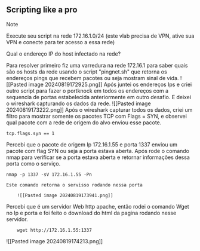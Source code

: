 ## Scripting like a pro

> [!NOTE]
> 	Execute seu script na rede 172.16.1.0/24 (este vlab precisa de VPN, ative sua VPN e conecte para ter acesso a essa rede)  
> 	  
> 	Qual o endereço IP do host infectado na rede?

Para resolver primeiro fiz uma varredura na rede 172.16.1 para saber quais são os hosts da rede usando o script "pingnet.sh" que retorna os endereços pings que recebem pacotes ou seja mostram sinal de vida.
	![[Pasted image 20240819172925.png]]
Após juntei os endereços Ips e criei outro script para fazer o portknock em todos os endereços com a sequencia de portas estabelecida anteriormente em outro desafio. E deixei o wireshark capturando os dados da rede.
	![[Pasted image 20240819173222.png]]
Após o wireshark capturar todos os dados, criei um filtro para mostrar somente os pacotes TCP com Flags = SYN, e observei qual pacote com a rede de origem do alvo enviou esse pacote.
```
tcp.flags.syn == 1
```

Percebi que o pacote de origem Ip 172.16.1.55 e porta 1337 enviou um pacote com flag SYN ou seja a porta estava aberta.
Após rode o comando nmap para verificar se a porta estava aberta e retornar informações dessa porta como o serviço.
```
nmap -p 1337 -sV 172.16.1.55 -Pn
```
	Este comando retorna o servisso rodando nessa porta

		![[Pasted image 20240819173941.png]]
Percebi que é um servidor Web http apache, então rodei o comando Wget no Ip e porta e foi feito o download do html da pagina rodando nesse servidor.
```
	wget http://172.16.1.55:1337
```
![[Pasted image 20240819174213.png]]
